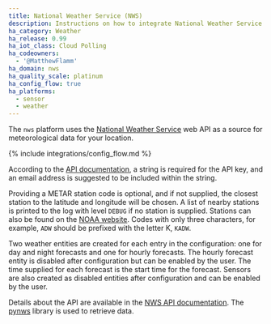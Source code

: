 ```yaml
---
title: National Weather Service (NWS)
description: Instructions on how to integrate National Weather Service data within Home Assistant.
ha_category: Weather
ha_release: 0.99
ha_iot_class: Cloud Polling
ha_codeowners:
  - '@MatthewFlamm'
ha_domain: nws
ha_quality_scale: platinum
ha_config_flow: true
ha_platforms:
  - sensor
  - weather
---
```


The `nws` platform uses the [National Weather Service](https://www.weather.gov) web API as a source for meteorological data for your location.

{% include integrations/config_flow.md %}

According to the [API documentation](https://www.weather.gov/documentation/services-web-api/), a string is required for the API key, and an email address is suggested to be included within the string.

Providing a METAR station code is optional, and if not supplied, the closest station to the latitude and longitude will be chosen. A list of nearby stations is printed to the log with level `DEBUG` if no station is supplied. Stations can also be found on the [NOAA website](https://www.cnrfc.noaa.gov/metar.php). Codes with only three characters, for example, `ADW` should be prefixed with the letter K, `KADW`.

Two weather entities are created for each entry in the configuration: one for day and night forecasts and one for hourly forecasts. The hourly forecast entity is disabled after configuration but can be enabled by the user. The time supplied for each forecast is the start time for the forecast. Sensors are also created as disabled entities after configuration and can be enabled by the user.

Details about the API are available in the [NWS API documentation](https://www.weather.gov/documentation/services-web-api). The [pynws](https://github.com/MatthewFlamm/pynws) library is used to retrieve data.
